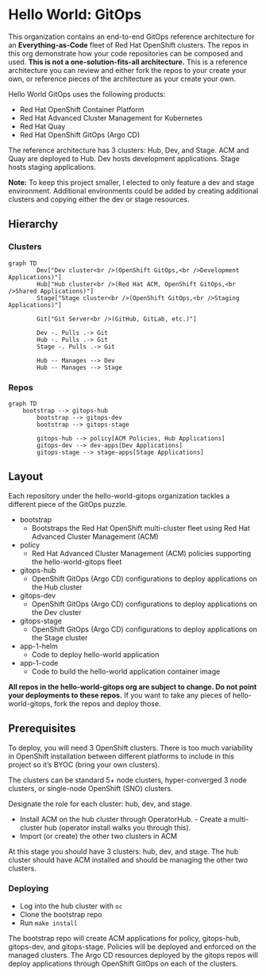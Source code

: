 # Hello World: GitOps

This organization contains an end-to-end GitOps reference architecture for an **Everything-as-Code** fleet of Red Hat OpenShift clusters. The repos in this org demonstrate how your code repositories can be composed and used. **This is not a one-solution-fits-all architecture.** This is a reference architecture you can review and either fork the repos to your create your own, or reference pieces of the architecture as your create your own.

Hello World GitOps uses the following products:

* Red Hat OpenShift Container Platform
* Red Hat Advanced Cluster Management for Kubernetes
* Red Hat Quay
* Red Hat OpenShift GitOps (Argo CD)

The reference architecture has 3 clusters: Hub, Dev, and Stage. ACM and Quay are deployed to Hub. Dev hosts development applications. Stage hosts staging applications.

**Note:** To keep this project smaller, I elected to only feature a dev and stage environment. Additional environments could be added by creating additional clusters and copying either the dev or stage resources.

## Hierarchy

### Clusters

```mermaid
graph TD
        Dev["Dev cluster<br />(OpenShift GitOps,<br />Development Applications)"]
        Hub["Hub cluster<br />(Red Hat ACM, OpenShift GitOps,<br />Shared Applications)"]
        Stage["Stage cluster<br />(OpenShift GitOps,<br />Staging Applications)"]

        Git["Git Server<br />(GitHub, GitLab, etc.)"]

        Dev -. Pulls .-> Git
        Hub -. Pulls .-> Git
        Stage -. Pulls .-> Git

        Hub -- Manages --> Dev
        Hub -- Manages --> Stage
```

### Repos

```mermaid
graph TD
	bootstrap --> gitops-hub
        bootstrap --> gitops-dev
        bootstrap --> gitops-stage

        gitops-hub --> policy[ACM Policies, Hub Applications]
        gitops-dev --> dev-apps[Dev Applications]
        gitops-stage --> stage-apps[Stage Applications]
```

## Layout

Each repository under the hello-world-gitops organization tackles a different piece of the GitOps puzzle.

- bootstrap
    - Bootstraps the Red Hat OpenShift multi-cluster fleet using Red Hat Advanced Cluster Management (ACM)
- policy
    - Red Hat Advanced Cluster Management (ACM) policies supporting the hello-world-gitops fleet
- gitops-hub
    - OpenShift GitOps (Argo CD) configurations to deploy applications on the Hub cluster
- gitops-dev
    - OpenShift GitOps (Argo CD) configurations to deploy applications on the Dev cluster
- gitops-stage
    - OpenShift GitOps (Argo CD) configurations to deploy applications on the Stage cluster
- app-1-helm
    - Code to deploy hello-world application
- app-1-code
    - Code to build the hello-world application container image

**All repos in the hello-world-gitops org are subject to change. Do not point your deployments to these repos.** If you want to take any pieces of hello-world-gitops, fork the repos and deploy those.

## Prerequisites

To deploy, you will need 3 OpenShift clusters. There is too much variability in OpenShift installation between different platforms to include in this project so it’s BYOC (bring your own clusters).

The clusters can be standard 5+ node clusters, hyper-converged 3 node clusters, or single-node OpenShift (SNO) clusters.

Designate the role for each cluster: hub, dev, and stage.

- Install ACM on the hub cluster through OperatorHub. - Create a multi-cluster hub (operator install walks you through this).
- Import (or create) the other two clusters in ACM

At this stage you should have 3 clusters: hub, dev, and stage. The hub cluster should have ACM installed and should be managing the other two clusters. 

### Deploying

- Log into the hub cluster with `oc`
- Clone the bootstrap repo
- Run `make install`

The bootstrap repo will create ACM applications for policy, gitops-hub, gitops-dev, and gitops-stage. Policies will be deployed and enforced on the managed clusters. The Argo CD resources deployed by the gitops repos will deploy applications through OpenShift GitOps on each of the clusters.
